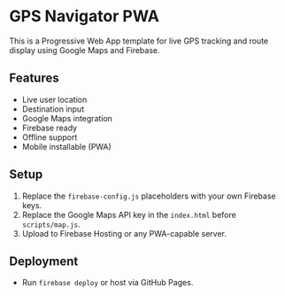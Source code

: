 
# GPS Navigator PWA

This is a Progressive Web App template for live GPS tracking and route display using Google Maps and Firebase.

## Features
- Live user location
- Destination input
- Google Maps integration
- Firebase ready
- Offline support
- Mobile installable (PWA)

## Setup
1. Replace the `firebase-config.js` placeholders with your own Firebase keys.
2. Replace the Google Maps API key in the `index.html` before `scripts/map.js`.
3. Upload to Firebase Hosting or any PWA-capable server.

## Deployment
- Run `firebase deploy` or host via GitHub Pages.
